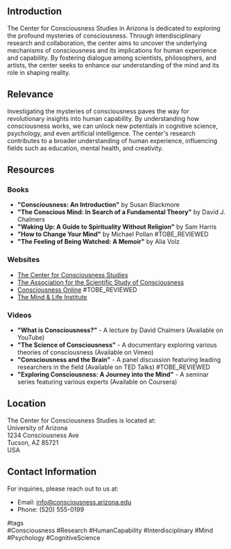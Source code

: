 ## Introduction
The Center for Consciousness Studies in Arizona is dedicated to exploring the profound mysteries of consciousness. Through interdisciplinary research and collaboration, the center aims to uncover the underlying mechanisms of consciousness and its implications for human experience and capability. By fostering dialogue among scientists, philosophers, and artists, the center seeks to enhance our understanding of the mind and its role in shaping reality.

## Relevance
Investigating the mysteries of consciousness paves the way for revolutionary insights into human capability. By understanding how consciousness works, we can unlock new potentials in cognitive science, psychology, and even artificial intelligence. The center's research contributes to a broader understanding of human experience, influencing fields such as education, mental health, and creativity.

## Resources

### Books
- **"Consciousness: An Introduction"** by Susan Blackmore
- **"The Conscious Mind: In Search of a Fundamental Theory"** by David J. Chalmers
- **"Waking Up: A Guide to Spirituality Without Religion"** by Sam Harris
- **"How to Change Your Mind"** by Michael Pollan
#TOBE_REVIEWED
- **"The Feeling of Being Watched: A Memoir"** by Alia Volz

### Websites
- [The Center for Consciousness Studies](http://www.consciousness.arizona.edu)
- [The Association for the Scientific Study of Consciousness](https://assc.org)
- [Consciousness Online](https://www.consciousnessonline.com)
#TOBE_REVIEWED
- [The Mind & Life Institute](https://www.mindandlife.org)

### Videos
- **"What is Consciousness?"** - A lecture by David Chalmers (Available on YouTube)
- **"The Science of Consciousness"** - A documentary exploring various theories of consciousness (Available on Vimeo)
- **"Consciousness and the Brain"** - A panel discussion featuring leading researchers in the field (Available on TED Talks)
#TOBE_REVIEWED
- **"Exploring Consciousness: A Journey into the Mind"** - A seminar series featuring various experts (Available on Coursera)

## Location
The Center for Consciousness Studies is located at:  
University of Arizona  
1234 Consciousness Ave  
Tucson, AZ 85721  
USA

## Contact Information
For inquiries, please reach out to us at:  
- Email: info@consciousness.arizona.edu  
- Phone: (520) 555-0199  

#tags  
#Consciousness #Research #HumanCapability #Interdisciplinary #Mind #Psychology #CognitiveScience
